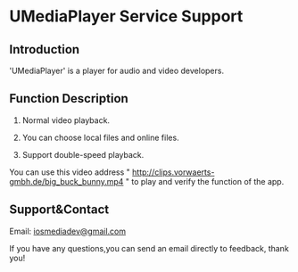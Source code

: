 # UMediaPlayer Service Support 

## Introduction 

'UMediaPlayer' is a player for audio and video developers.

## Function Description 

1) Normal video playback.

2) You can choose local files and online files.

3) Support double-speed playback.

You can use this video address " http://clips.vorwaerts-gmbh.de/big_buck_bunny.mp4 " to play and verify the function of the app. 


## Support&Contact

Email: iosmediadev@gmail.com

If you have any questions,you can send an email directly to feedback, thank you!


